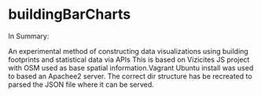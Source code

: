 # buildingBarCharts
In Summary:  

An experimental method of constructing data visualizations using building footprints and statistical data via APIs This is based on Vizicites JS project with OSM used as base spatial information.Vagrant Ubuntu install was used to based an Apachee2 server. The correct dir structure has be recreated to parsed the JSON file where it can be served. 

 
